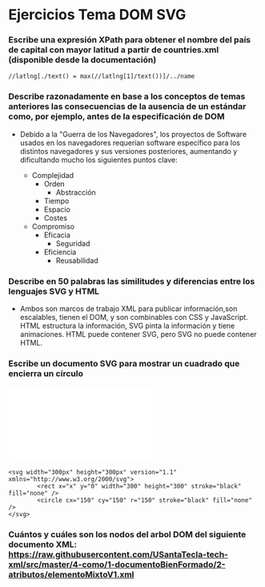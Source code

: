 # Ejercicios Tema DOM SVG

### Escribe una expresión XPath para obtener el nombre del país de capital con mayor latitud a partir de countries.xml (disponible desde la documentación)

~~~~
//latlng[./text() = max(//latlng[1]/text())]/../name
~~~~

### Describe razonadamente en base a los conceptos de temas anteriores las consecuencias de la ausencia de un estándar como, por ejemplo, antes de la especificación de DOM

- Debido a la "Guerra de los Navegadores", los proyectos de Software usados en los navegadores requerían software específico para los distintos navegadores y sus versiones posteriores, aumentando y dificultando mucho los siguientes puntos clave:

    - Complejidad
        - Orden
            - Abstracción
        - Tiempo
        - Espacio
        - Costes
    - Compromiso
        - Eficacia
            - Seguridad
        - Eficiencia
            - Reusabilidad

### Describe en 50 palabras las similitudes y diferencias entre los lenguajes SVG y HTML

- Ambos son marcos de trabajo XML para publicar información,son escalables, tienen el DOM, y son combinables con CSS y JavaScript. HTML estructura la información, SVG pinta la información y tiene animaciones. HTML puede contener SVG, pero SVG no puede contener HTML.

### Escribe un documento SVG para mostrar un cuadrado que encierra un círculo

![Ejercicio_SVG](/DOM-SVG/Ejercicios%20Tema%20DOM-SVG/svg/ejercicio-svg.html)

~~~~
<svg width="300px" height="300px" version="1.1" xmlns="http://www.w3.org/2000/svg">
        <rect x="x" y="0" width="300" height="300" stroke="black" fill="none" />
        <circle cx="150" cy="150" r="150" stroke="black" fill="none" />
</svg>
~~~~

### Cuántos y cuáles son los nodos del arbol DOM del siguiente documento XML: https://raw.githubusercontent.com/USantaTecla-tech-xml/src/master/4-como/1-documentoBienFormado/2-atributos/elementoMixtoV1.xml